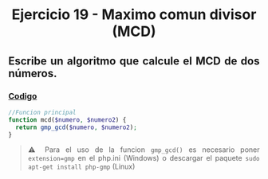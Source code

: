 <div align="center">

# Ejercicio 19 - Maximo comun divisor (MCD) 

<div align="justify">

## Escribe un algoritmo que calcule el MCD de dos números.
   


### [Codigo](https://github.com/ATPRodriguez/AED/tree/main/Elementos-basicos-en-php/src/public/Ejercicio19)
```php
//Funcion principal
function mcd($numero, $numero2) {
  return gmp_gcd($numero, $numero2);  
}
```

> :warning: Para el uso de la funcion `gmp_gcd()` es necesario poner `extension=gmp` en el php.ini (Windows) o descargar el paquete `sudo apt-get install php-gmp` (Linux) 

</div>

</div>